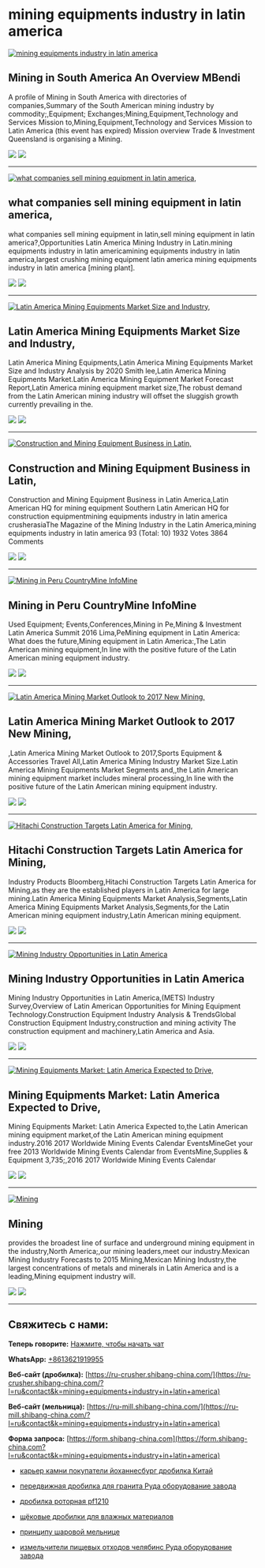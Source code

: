 # mining equipments industry in latin america

<a href="https://swt.shibang-china.com/?l=ru&img&k=mining+equipments+industry+in+latin+america" target="_blank">![mining equipments industry in latin america](http://static.shibang-china.com/all-800x300/185.jpg)</a>

## Mining in South America An Overview MBendi
A profile of Mining in South America with directories of companies,Summary of the South American mining industry by commodity;,Equipment; Exchanges;Mining,Equipment,Technology and Services Mission to,Mining,Equipment,Technology and Services Mission to Latin America (this event has expired) Mission overview Trade & Investment Queensland is organising a Mining.


<a href="https://whatsapp.shibangsoft.com/WhatsApp.php" target="_blank" title="WhatsApp">![](http://static.shibang-china.com/icon/whatsapp.png)</a> <a href="https://swt.shibang-china.com/?l=ru&icon&k=mining+equipments+industry+in+latin+america" target="_blank">![](http://static.shibang-china.com/icon/chat-ru.png)</a>

---

<a href="https://swt.shibang-china.com/?l=ru&img&k=mining+equipments+industry+in+latin+america" target="_blank">![what companies sell mining equipment in latin america,](http://static.shibang-china.com/all-800x300/1126.jpg)</a>

## what companies sell mining equipment in latin america,
what companies sell mining equipment in latin,sell mining equipment in latin america?,Opportunities Latin America Mining Industry in Latin.mining equipments industry in latin americamining equipments industry in latin america,largest crushing mining equipment latin america mining equipments industry in latin america [mining plant].


<a href="https://whatsapp.shibangsoft.com/WhatsApp.php" target="_blank" title="WhatsApp">![](http://static.shibang-china.com/icon/whatsapp.png)</a> <a href="https://swt.shibang-china.com/?l=ru&icon&k=mining+equipments+industry+in+latin+america" target="_blank">![](http://static.shibang-china.com/icon/chat-ru.png)</a>

---

<a href="https://swt.shibang-china.com/?l=ru&img&k=mining+equipments+industry+in+latin+america" target="_blank">![Latin America Mining Equipments Market Size and Industry,](http://static.shibang-china.com/all-800x300/1426.jpg)</a>

## Latin America Mining Equipments Market Size and Industry,
Latin America Mining Equipments,Latin America Mining Equipments Market Size and Industry Analysis by 2020 Smith lee,Latin America Mining Equipments Market.Latin America Mining Equipment Market Forecast Report,Latin America mining equipment market size,The robust demand from the Latin American mining industry will offset the sluggish growth currently prevailing in the.


<a href="https://whatsapp.shibangsoft.com/WhatsApp.php" target="_blank" title="WhatsApp">![](http://static.shibang-china.com/icon/whatsapp.png)</a> <a href="https://swt.shibang-china.com/?l=ru&icon&k=mining+equipments+industry+in+latin+america" target="_blank">![](http://static.shibang-china.com/icon/chat-ru.png)</a>

---

<a href="https://swt.shibang-china.com/?l=ru&img&k=mining+equipments+industry+in+latin+america" target="_blank">![Construction and Mining Equipment Business in Latin,](http://static.shibang-china.com/all-800x300/730.jpg)</a>

## Construction and Mining Equipment Business in Latin,
Construction and Mining Equipment Business in Latin America,Latin American HQ for mining equipment Southern Latin American HQ for construction equipmentmining equipments industry in latin america crusherasiaThe Magazine of the Mining Industry in the Latin America,mining equipments industry in latin america 93 (Total: 10) 1932 Votes 3864 Comments


<a href="https://whatsapp.shibangsoft.com/WhatsApp.php" target="_blank" title="WhatsApp">![](http://static.shibang-china.com/icon/whatsapp.png)</a> <a href="https://swt.shibang-china.com/?l=ru&icon&k=mining+equipments+industry+in+latin+america" target="_blank">![](http://static.shibang-china.com/icon/chat-ru.png)</a>

---

<a href="https://swt.shibang-china.com/?l=ru&img&k=mining+equipments+industry+in+latin+america" target="_blank">![Mining in Peru CountryMine InfoMine](http://static.shibang-china.com/all-800x300/106.jpg)</a>

## Mining in Peru CountryMine InfoMine
Used Equipment; Events,Conferences,Mining in Pe,Mining & Investment Latin America Summit 2016 Lima,PeMining equipment in Latin America: What does the future,Mining equipment in Latin America:,The Latin American mining equipment,In line with the positive future of the Latin American mining equipment industry.


<a href="https://whatsapp.shibangsoft.com/WhatsApp.php" target="_blank" title="WhatsApp">![](http://static.shibang-china.com/icon/whatsapp.png)</a> <a href="https://swt.shibang-china.com/?l=ru&icon&k=mining+equipments+industry+in+latin+america" target="_blank">![](http://static.shibang-china.com/icon/chat-ru.png)</a>

---

<a href="https://swt.shibang-china.com/?l=ru&img&k=mining+equipments+industry+in+latin+america" target="_blank">![Latin America Mining Market Outlook to 2017 New Mining,](http://static.shibang-china.com/all-800x300/1210.jpg)</a>

## Latin America Mining Market Outlook to 2017 New Mining,
,Latin America Mining Market Outlook to 2017,Sports Equipment & Accessories Travel All,Latin America Mining Industry Market Size.Latin America Mining Equipments Market Segments and,,the Latin American mining equipment market includes mineral processing,In line with the positive future of the Latin American mining equipment industry.


<a href="https://whatsapp.shibangsoft.com/WhatsApp.php" target="_blank" title="WhatsApp">![](http://static.shibang-china.com/icon/whatsapp.png)</a> <a href="https://swt.shibang-china.com/?l=ru&icon&k=mining+equipments+industry+in+latin+america" target="_blank">![](http://static.shibang-china.com/icon/chat-ru.png)</a>

---

<a href="https://swt.shibang-china.com/?l=ru&img&k=mining+equipments+industry+in+latin+america" target="_blank">![Hitachi Construction Targets Latin America for Mining,](http://static.shibang-china.com/all-800x300/1171.jpg)</a>

## Hitachi Construction Targets Latin America for Mining,
Industry Products Bloomberg,Hitachi Construction Targets Latin America for Mining,as they are the established players in Latin America for large mining.Latin America Mining Equipments Market Analysis,Segments,Latin America Mining Equipments Market Analysis,Segments,for the Latin American mining equipment industry,Latin American mining equipment.


<a href="https://whatsapp.shibangsoft.com/WhatsApp.php" target="_blank" title="WhatsApp">![](http://static.shibang-china.com/icon/whatsapp.png)</a> <a href="https://swt.shibang-china.com/?l=ru&icon&k=mining+equipments+industry+in+latin+america" target="_blank">![](http://static.shibang-china.com/icon/chat-ru.png)</a>

---

<a href="https://swt.shibang-china.com/?l=ru&img&k=mining+equipments+industry+in+latin+america" target="_blank">![Mining Industry Opportunities in Latin America](http://static.shibang-china.com/all-800x300/170.jpg)</a>

## Mining Industry Opportunities in Latin America
Mining Industry Opportunities in Latin America,(METS) Industry Survey,Overview of Latin American Opportunities for Mining Equipment Technology.Construction Equipment Industry Analysis & TrendsGlobal Construction Equipment Industry,construction and mining activity The construction equipment and machinery,Latin America and Asia.


<a href="https://whatsapp.shibangsoft.com/WhatsApp.php" target="_blank" title="WhatsApp">![](http://static.shibang-china.com/icon/whatsapp.png)</a> <a href="https://swt.shibang-china.com/?l=ru&icon&k=mining+equipments+industry+in+latin+america" target="_blank">![](http://static.shibang-china.com/icon/chat-ru.png)</a>

---

<a href="https://swt.shibang-china.com/?l=ru&img&k=mining+equipments+industry+in+latin+america" target="_blank">![Mining Equipments Market: Latin America Expected to Drive,](http://static.shibang-china.com/all-800x300/595.jpg)</a>

## Mining Equipments Market: Latin America Expected to Drive,
Mining Equipments Market: Latin America Expected to,the Latin American mining equipment market,of the Latin American mining equipment industry.2016 2017 Worldwide Mining Events Calendar EventsMineGet your free 2013 Worldwide Mining Events Calendar from EventsMine,Supplies & Equipment 3,735;,2016 2017 Worldwide Mining Events Calendar


<a href="https://whatsapp.shibangsoft.com/WhatsApp.php" target="_blank" title="WhatsApp">![](http://static.shibang-china.com/icon/whatsapp.png)</a> <a href="https://swt.shibang-china.com/?l=ru&icon&k=mining+equipments+industry+in+latin+america" target="_blank">![](http://static.shibang-china.com/icon/chat-ru.png)</a>

---

<a href="https://swt.shibang-china.com/?l=ru&img&k=mining+equipments+industry+in+latin+america" target="_blank">![Mining](http://static.shibang-china.com/all-800x300/66.jpg)</a>

## Mining
provides the broadest line of surface and underground mining equipment in the industry,North America;,our mining leaders,meet our industry.Mexican Mining Industry Forecasts to 2015 Mining,Mexican Mining Industry,the largest concentrations of metals and minerals in Latin America and is a leading,Mining equipment industry will.


<a href="https://whatsapp.shibangsoft.com/WhatsApp.php" target="_blank" title="WhatsApp">![](http://static.shibang-china.com/icon/whatsapp.png)</a> <a href="https://swt.shibang-china.com/?l=ru&icon&k=mining+equipments+industry+in+latin+america" target="_blank">![](http://static.shibang-china.com/icon/chat-ru.png)</a>

---
## Свяжитесь с нами:

**Теперь говорите:** [Нажмите, чтобы начать чат](https://swt.shibang-china.com?l=ru&contact&k=mining+equipments+industry+in+latin+america)

**WhatsApp:**  [+8613621919955](https://whatsapp.shibangsoft.com/WhatsApp.php)

**Веб-сайт (дробилка):** [https://ru-crusher.shibang-china.com/](https://ru-crusher.shibang-china.com/?l=ru&contact&k=mining+equipments+industry+in+latin+america)

**Веб-сайт (мельница):** [https://ru-mill.shibang-china.com/](https://ru-mill.shibang-china.com/?l=ru&contact&k=mining+equipments+industry+in+latin+america)

**Форма запроса:** [https://form.shibang-china.com](https://form.shibang-china.com?l=ru&contact&k=mining+equipments+industry+in+latin+america)

* [карьер камни покупатели йоханнесбург дробилка Китай](../95/%D0%BA%D0%B0%D1%80%D1%8C%D0%B5%D1%80%20%D0%BA%D0%B0%D0%BC%D0%BD%D0%B8%20%D0%BF%D0%BE%D0%BA%D1%83%D0%BF%D0%B0%D1%82%D0%B5%D0%BB%D0%B8%20%D0%B9%D0%BE%D1%85%D0%B0%D0%BD%D0%BD%D0%B5%D1%81%D0%B1%D1%83%D1%80%D0%B3%20%D0%B4%D1%80%D0%BE%D0%B1%D0%B8%D0%BB%D0%BA%D0%B0%20%D0%9A%D0%B8%D1%82%D0%B0%D0%B9.md)

* [передвижная дробилка для гранита Руда оборудование завода](../96/%D0%BF%D0%B5%D1%80%D0%B5%D0%B4%D0%B2%D0%B8%D0%B6%D0%BD%D0%B0%D1%8F%20%D0%B4%D1%80%D0%BE%D0%B1%D0%B8%D0%BB%D0%BA%D0%B0%20%D0%B4%D0%BB%D1%8F%20%D0%B3%D1%80%D0%B0%D0%BD%D0%B8%D1%82%D0%B0%20%D0%A0%D1%83%D0%B4%D0%B0%20%D0%BE%D0%B1%D0%BE%D1%80%D1%83%D0%B4%D0%BE%D0%B2%D0%B0%D0%BD%D0%B8%D0%B5%20%D0%B7%D0%B0%D0%B2%D0%BE%D0%B4%D0%B0.md)

* [дробилка роторная pf1210](../91/%D0%B4%D1%80%D0%BE%D0%B1%D0%B8%D0%BB%D0%BA%D0%B0%20%D1%80%D0%BE%D1%82%D0%BE%D1%80%D0%BD%D0%B0%D1%8F%20pf1210.md)

* [щёковые дробилки для влажных материалов](../91/%D1%89%D1%91%D0%BA%D0%BE%D0%B2%D1%8B%D0%B5%20%D0%B4%D1%80%D0%BE%D0%B1%D0%B8%D0%BB%D0%BA%D0%B8%20%D0%B4%D0%BB%D1%8F%20%D0%B2%D0%BB%D0%B0%D0%B6%D0%BD%D1%8B%D1%85%20%D0%BC%D0%B0%D1%82%D0%B5%D1%80%D0%B8%D0%B0%D0%BB%D0%BE%D0%B2.md)

* [принципу шаровой мельнице](../103/%D0%BF%D1%80%D0%B8%D0%BD%D1%86%D0%B8%D0%BF%D1%83%20%D1%88%D0%B0%D1%80%D0%BE%D0%B2%D0%BE%D0%B9%20%D0%BC%D0%B5%D0%BB%D1%8C%D0%BD%D0%B8%D1%86%D0%B5.md)

* [измельчители пищевых отходов челябинс Руда оборудование завода](../101/%D0%B8%D0%B7%D0%BC%D0%B5%D0%BB%D1%8C%D1%87%D0%B8%D1%82%D0%B5%D0%BB%D0%B8%20%D0%BF%D0%B8%D1%89%D0%B5%D0%B2%D1%8B%D1%85%20%D0%BE%D1%82%D1%85%D0%BE%D0%B4%D0%BE%D0%B2%20%D1%87%D0%B5%D0%BB%D1%8F%D0%B1%D0%B8%D0%BD%D1%81%20%D0%A0%D1%83%D0%B4%D0%B0%20%D0%BE%D0%B1%D0%BE%D1%80%D1%83%D0%B4%D0%BE%D0%B2%D0%B0%D0%BD%D0%B8%D0%B5%20%D0%B7%D0%B0%D0%B2%D0%BE%D0%B4%D0%B0.md)